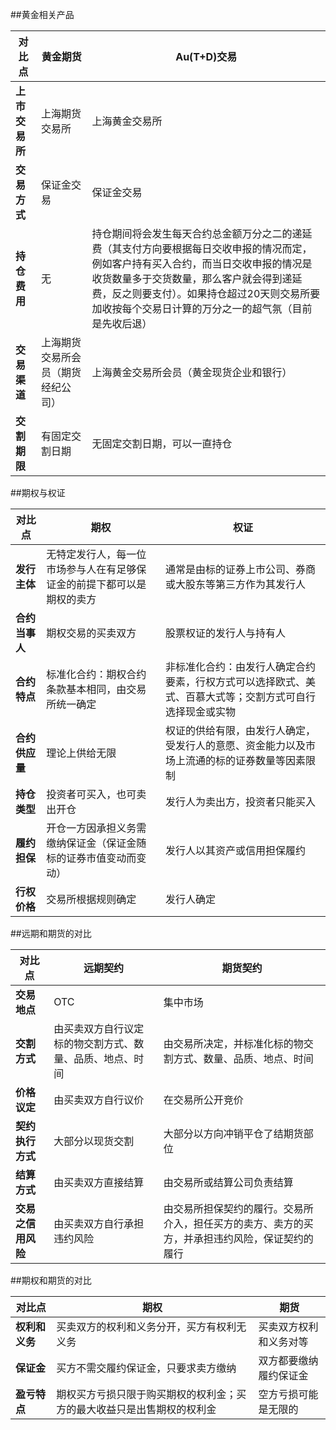 ##黄金相关产品

   对比点         	| 黄金期货				| Au(T+D)交易     
----------------	| ------------------| --------------------- 
**上市交易所**   	| 上海期货交易所 | 上海黄金交易所 
**交易方式** 		| 保证金交易 | 保证金交易 
**持仓费用**    	| 无 | 持仓期间将会发生每天合约总金额万分之二的递延费（其支付方向要根据每日交收申报的情况而定，例如客户持有买入合约，而当日交收申报的情况是收货数量多于交货数量，那么客户就会得到递延费，反之则要支付）。如果持仓超过20天则交易所要加收按每个交易日计算的万分之一的超气氛（目前是先收后退）
**交易渠道** 		| 上海期货交易所会员（期货经纪公司） | 上海黄金交易所会员（黄金现货企业和银行） 
**交割期限**    	| 有固定交割日期 | 无固定交割日期，可以一直持仓



##期权与权证

   对比点         	| 期权 				| 权证     
----------------	| ------------------| --------------------- 
**发行主体**   		| 无特定发行人，每一位市场参与人在有足够保证金的前提下都可以是期权的卖方 | 通常是由标的证券上市公司、券商或大股东等第三方作为其发行人
**合约当事人** 		| 期权交易的买卖双方 | 股票权证的发行人与持有人
**合约特点**    	| 标准化合约：期权合约条款基本相同，由交易所统一确定 | 非标准化合约：由发行人确定合约要素，行权方式可以选择欧式、美式、百慕大式等；交割方式可自行选择现金或实物
**合约供应量**    	| 理论上供给无限 | 权证的供给有限，由发行人确定，受发行人的意愿、资金能力以及市场上流通的标的证券数量等因素限制
**持仓类型**    	| 投资者可买入，也可卖出开仓 | 发行人为卖出方，投资者只能买入
**履约担保**    	| 开仓一方因承担义务需缴纳保证金（保证金随标的证券市值变动而变动） | 发行人以其资产或信用担保履约
**行权价格**    	| 交易所根据规则确定 | 发行人确定



##远期和期货的对比

   对比点         	| 远期契约			| 期货契约     
----------------	| ------------------| --------------------- 
**交易地点**   		| OTC | 集中市场
**交割方式** 		| 由买卖双方自行议定标的物交割方式、数量、品质、地点、时间 | 由交易所决定，并标准化标的物交割方式、数量、品质、地点、时间 
**价格议定**    	| 由买卖双方自行议价 | 在交易所公开竞价
**契约执行方式**    | 大部分以现货交割 | 大部分以方向冲销平仓了结期货部位
**结算方式**    	| 由买卖双方直接结算 | 由交易所或结算公司负责结算
**交易之信用风险**  | 由买卖双方自行承担违约风险 | 由交易所担保契约的履行。交易所介入，担任买方的卖方、卖方的买方，并承担违约风险，保证契约的履行 



##期权和期货的对比

   对比点         	| 期权				| 期货     
----------------	| ------------------| --------------------- 
**权利和义务**   	| 买卖双方的权利和义务分开，买方有权利无义务 | 买卖双方权利和义务对等
**保证金** 			| 买方不需交履约保证金，只要求卖方缴纳 | 双方都要缴纳履约保证金 
**盈亏特点**    	| 期权买方亏损只限于购买期权的权利金；买方的最大收益只是出售期权的权利金 | 空方亏损可能是无限的
